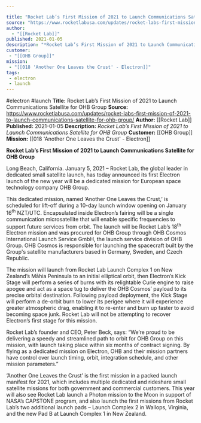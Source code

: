 ```yaml
---

title: "Rocket Lab’s First Mission of 2021 to Launch Communications Satellite for OHB Group "
source: "https://www.rocketlabusa.com/updates/rocket-labs-first-mission-of-2021-to-launch-communications-satellite-for-ohb-group/"
author:
  - "[[Rocket Lab]]"
published: 2021-01-05
description: "*Rocket Lab’s First Mission of 2021 to Launch Communications Satellite for OHB Group*"
customer:
 - "[[OHB Group]]"
mission:
 - "[[018 'Another One Leaves the Crust' - Electron]]"
tags:
 - electron
 - launch
---
```


#electron #launch
**Title:** Rocket Lab’s First Mission of 2021 to Launch Communications Satellite for OHB Group 
**Source:** https://www.rocketlabusa.com/updates/rocket-labs-first-mission-of-2021-to-launch-communications-satellite-for-ohb-group/
**Author:** [[Rocket Lab]]
**Published:** 2021-01-05
**Description:** *Rocket Lab’s First Mission of 2021 to Launch Communications Satellite for OHB Group*
**Customer:** [[OHB Group]]
**Mission:** [[018 'Another One Leaves the Crust' - Electron]]

**Rocket Lab’s First Mission of 2021 to Launch Communications Satellite for OHB Group**

Long Beach, California. January 5, 2021 – Rocket Lab, the global leader in dedicated small satellite launch, has today announced its first Electron launch of the new year will be a dedicated mission for European space technology company OHB Group.

This dedicated mission, named ‘Another One Leaves the Crust,’ is scheduled for lift-off during a 10-day launch window opening on January 16<sup>th</sup> NZT/UTC. Encapsulated inside Electron’s fairing will be a single communication microsatellite that will enable specific frequencies to support future services from orbit. The launch will be Rocket Lab’s 18<sup>th</sup> Electron mission and was procured for OHB Group through OHB Cosmos International Launch Service GmbH, the launch service division of OHB Group. OHB Cosmos is responsible for launching the spacecraft built by the Group's satellite manufacturers based in Germany, Sweden, and Czech Republic.

The mission will launch from Rocket Lab Launch Complex 1 on New Zealand’s Māhia Peninsula to an initial elliptical orbit, then Electron’s Kick Stage will perform a series of burns with its relightable Curie engine to raise apogee and act as a space tug to deliver the OHB Cosmos’ payload to its precise orbital destination. Following payload deployment, the Kick Stage will perform a de-orbit burn to lower its perigee where it will experience greater atmospheric drag, enabling it to re-enter and burn up faster to avoid becoming space junk. Rocket Lab will not be attempting to recover Electron’s first stage for this mission.

Rocket Lab’s founder and CEO, Peter Beck, says: “We’re proud to be delivering a speedy and streamlined path to orbit for OHB Group on this mission, with launch taking place within six months of contract signing. By flying as a dedicated mission on Electron, OHB and their mission partners have control over launch timing, orbit, integration schedule, and other mission parameters.”

‘Another One Leaves the Crust’ is the first mission in a packed launch manifest for 2021, which includes multiple dedicated and rideshare small satellite missions for both government and commercial customers. This year will also see Rocket Lab launch a Photon mission to the Moon in support of NASA’s CAPSTONE program, and also launch the first missions from Rocket Lab’s two additional launch pads – Launch Complex 2 in Wallops, Virginia, and the new Pad B at Launch Complex 1 in New Zealand.